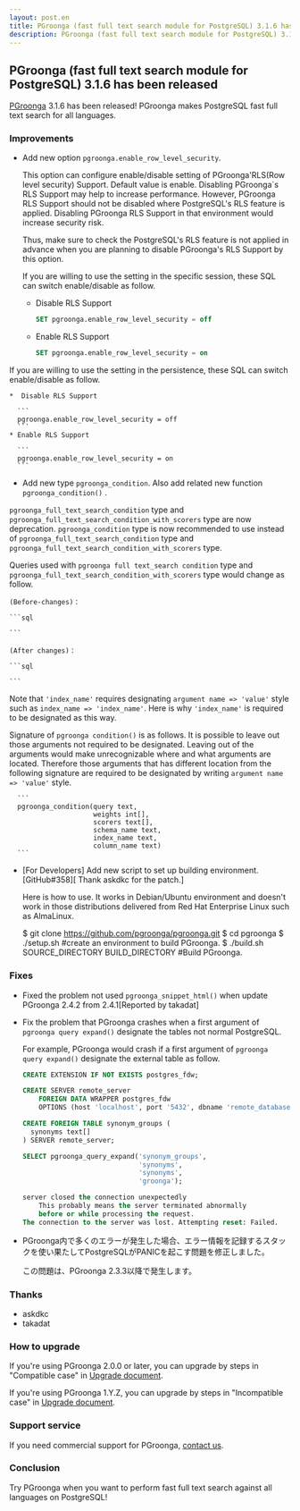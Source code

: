 ```yaml
---
layout: post.en
title: PGroonga (fast full text search module for PostgreSQL) 3.1.6 has been released
description: PGroonga (fast full text search module for PostgreSQL) 3.1.6 has been released!
---
```


## PGroonga (fast full text search module for PostgreSQL) 3.1.6 has been released

[PGroonga](https://pgroonga.github.io/) 3.1.6 has been released! PGroonga makes PostgreSQL fast full text search for all languages.

### Improvements

  * Add new option `pgroonga.enable_row_level_security`.

    This option can configure enable/disable setting of PGroonga'RLS(Row level security) Support. Default value is enable.
    Disabling PGroonga`s RLS Support may help to increase performance.
    However, PGroonga RLS Support should not be disabled where PostgreSQL's RLS feature is applied. Disabling PGroonga RLS Support in that environment would increase security risk.

    Thus, make sure to check the PostgreSQL's RLS feature is not applied in advance when you are planning to disable PGroonga's RLS Support by this option.
    
    If you are willing to use the setting in the specific session, these SQL can switch enable/disable as follow.

    * Disable RLS Support 

      ```sql
      SET pgroonga.enable_row_level_security = off
      ```
    * Enable RLS Support

      ```sql
      SET pgroonga.enable_row_level_security = on
      ```
   If you are willing to use the setting in the persistence, these SQL can switch enable/disable as follow.

    *  Disable RLS Support 

      ```
      pgroonga.enable_row_level_security = off
      ```
    * Enable RLS Support

      ```
      pgroonga.enable_row_level_security = on
      ```

  * Add new type `pgroonga_condition`. Also add related new function `pgroonga_condition()` .

   `pgroonga_full_text_search_condition` type and `pgroonga_full_text_search_condition_with_scorers` type are now  deprecation. `pgroonga_condition` type is now recommended to use instead of  `pgroonga_full_text_search_condition` type and `pgroonga_full_text_search_condition_with_scorers` type.
   
  Queries used with `pgroonga full text_search condition` type and `pgroonga_full_text_search_condition_with_scorers` type would change as follow.

    (Before-changes)：

    ```sql

    ```

    (After changes)：

    ```sql

    ```

  Note that `'index_name'` requires designating `argument name => 'value'` style such as `index_name => 'index_name'`.     Here is why `'index_name'` is required to be designated as this way.

  Signature of `pgroonga condition()` is as follows. It is possible to leave out those arguments not required to be designated. 
  Leaving out of the arguments would make unrecognizable where and what arguments are located. Therefore those arguments that has different location from the following signature are required to be designated by writing  `argument name => 'value'` style. 
    
      ```
      pgroonga_condition(query text,
                         weights int[],
                         scorers text[],
                         schema_name text,
                         index_name text,
                         column_name text)
      ```

  * [For Developers] Add new script to set up building environment. [GitHub#358][ Thank askdkc for the patch.]

    Here is how to use.
    It works in Debian/Ubuntu environment and  doesn't work in those distributions delivered from Red Hat Enterprise Linux such as AlmaLinux.
    
    $ git clone https://github.com/pgroonga/pgroonga.git
    $ cd pgroonga
    $ ./setup.sh #create an environment to build PGroonga.
    $ ./build.sh SOURCE_DIRECTORY BUILD_DIRECTORY #Build PGroonga.

### Fixes

  * Fixed the problem not used `pgroonga_snippet_html()` when update  PGroonga 2.4.2 from 2.4.1[Reported by takadat]

  * Fix the problem that PGroonga crashes when a first argument of `pgroonga query expand()` designate the tables not normal PostgreSQL.

    For example, PGroonga would crash if a first argument of `pgroonga query expand()` designate the external table as follow.

    ```sql
    CREATE EXTENSION IF NOT EXISTS postgres_fdw;

    CREATE SERVER remote_server
        FOREIGN DATA WRAPPER postgres_fdw
        OPTIONS (host 'localhost', port '5432', dbname 'remote_database');

    CREATE FOREIGN TABLE synonym_groups (
      synonyms text[]
    ) SERVER remote_server;

    SELECT pgroonga_query_expand('synonym_groups',
                                 'synonyms',
                                 'synonyms',
                                 'groonga');

    server closed the connection unexpectedly
    	This probably means the server terminated abnormally
    	before or while processing the request.
    The connection to the server was lost. Attempting reset: Failed.
    ```

  * PGroonga内で多くのエラーが発生した場合、エラー情報を記録するスタックを使い果たしてPostgreSQLがPANICを起こす問題を修正しました。

    この問題は、PGroonga 2.3.3以降で発生します。

### Thanks

  * askdkc
  * takadat

### How to upgrade

If you're using PGroonga 2.0.0 or later, you can upgrade by steps in "Compatible case" in [Upgrade document](https://pgroonga.github.io/upgrade/#compatible-case).

If you're using PGroonga 1.Y.Z, you can upgrade by steps in "Incompatible case" in [Upgrade document](https://pgroonga.github.io/upgrade/#incompatible-case).

### Support service

If you need commercial support for PGroonga, [contact us](mailto:info@clear-code.com).

### Conclusion

Try PGroonga when you want to perform fast full text search against all languages on PostgreSQL!
